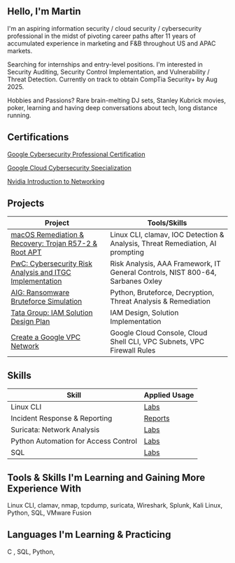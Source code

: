 ## Hello, I'm Martin 

I'm an aspiring information security / cloud security / cybersecurity professional in the midst of pivoting career paths after 11 years of accumulated experience in marketing and F&B throughout US and APAC markets.

Searching for internships and entry-level positions. I'm interested in Security Auditing, Security Control Implementation, and Vulnerability / Threat Detection. Currently on track to obtain CompTia Security+ by Aug 2025.

Hobbies and Passions? Rare brain-melting DJ sets, Stanley Kubrick movies, poker, learning and having deep conversations about tech, long distance running.  

## Certifications
<a href="https://www.credly.com/badges/e39d5a3e-7a19-4261-9ad8-e6dace60e89e/public_url">Google Cybersecurity Professional Certification</a>

<a href="https://coursera.org/share/8500e405e96532084b736b38490c3282">Google Cloud Cybersecurity Specialization</a>

<a href="https://coursera.org/share/0d988b7f6dee2c766abc24070f262ea1">Nvidia Introduction to Networking</a>

## Projects

| Project                                       | Tools/Skills       |
|-----------------------------------------------|----------------------------|
|<a href="https://github.com/thefirstqubit/Projects/tree/main/macOS%20recovery%26remediation%3A%20trojan%20r57-2%20%26%20root%20apt"> macOS Remediation & Recovery: Trojan R57-2 & Root APT </a> | Linux CLI, clamav, IOC Detection & Analysis, Threat Remediation, AI prompting                                       |
|<a href="https://github.com/thefirstqubit/Projects/blob/main/PwC_riskassessment_ITcontrol/README.md">PwC: Cybersecurity Risk Analysis and ITGC Implementation</a> | Risk Analysis, AAA Framework, IT General Controls, NIST 800-64, Sarbanes Oxley |
|<a href="https://github.com/thefirstqubit/Projects/tree/main/AIG%20Bruteforce%20Simulation">AIG: Ransomware Bruteforce Simulation </a> | Python, Bruteforce, Decryption, Threat Analysis & Remediation|
|<a href="https://github.com/thefirstqubit/Projects/blob/main/Tata%20Group%3A%20IAM%20Solution%20Design/README.md">Tata Group: IAM Solution Design Plan </a> | IAM Design, Solution Implementation |
|<a href="https://github.com/thefirstqubit/Projects/tree/main/Custom%20Google%20VPC%20Network"> Create a Google VPC Network </a> | Google Cloud Console, Cloud Shell CLI, VPC Subnets, VPC Firewall Rules |


## Skills

| Skill                                         | Applied Usage        |
|-----------------------------------------------|----------------------------|
| Linux CLI                                     | <a href="https://github.com/thefirstqubit/labs/blob/main/suricata/triggering_customrules_on_pcapfile.md">Labs</a>|
| Incident Response & Reporting                 | <a href="https://docs.google.com/document/d/1wDaBuVRIQmXg2uPwUFMGU0rKyO-rpt2zUJBy1ySQyKg/edit?tab=t.tjnujqonbsep#heading=h.uuvupnihrgac">Reports</a>|
| Suricata: Network Analysis                    | <a href="https://github.com/thefirstqubit/labs/tree/main/suricata">Labs</a>|
| Python Automation for Access Control          | <a href="https://github.com/thefirstqubit/labs/tree/main/python">Labs</a>|
| SQL                                           | <a href="https://google.com">Labs</a>|


## Tools & Skills I'm Learning and Gaining More Experience With
Linux CLI, clamav, nmap, tcpdump, suricata, Wireshark, Splunk, Kali Linux, Python, SQL, VMware Fusion

## Languages I'm Learning & Practicing
C , SQL, Python, 



